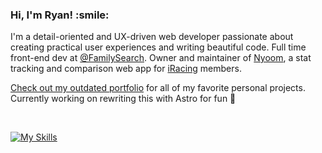 <h3><b>Hi, I'm Ryan! :smile:</b></h3>

I'm a detail-oriented and UX-driven web developer passionate about creating practical user experiences and writing beautiful code. Full time front-end dev at <a href="https://github.com/familysearch" target="_blank">@FamilySearch</a>. Owner and maintainer of [Nyoom](https://nyoom.app), a stat tracking and comparison web app for [iRacing](https://iracing.com) members.

<a href="https://ryanbey.github.io/portfolio/" target="_blank">Check out my outdated portfolio</a> for all of my favorite personal projects. Currently working on rewriting this with Astro for fun 🚀

<br />

[![My Skills](https://skillicons.dev/icons?i=react,nextjs,astro,ts,js,html,css,scss,cypress,jest)](https://skillicons.dev)

